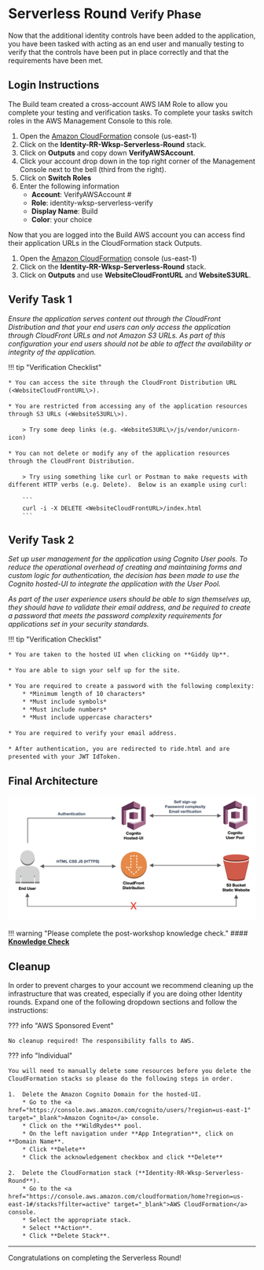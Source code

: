 # Serverless Round <small>Verify Phase</small>

Now that the additional identity controls have been added to the application, you have been tasked with acting as an end user and manually testing to verify that the controls have been put in place correctly and that the requirements have been met.

## Login Instructions

The Build team created a cross-account AWS IAM Role to allow you complete your testing and verification tasks.  To complete your tasks switch roles in the AWS Management Console to this role.

1. Open the <a href="https://console.aws.amazon.com/cloudformation/home?region=us-east-1#/stacks?filter=active" target="_blank">Amazon CloudFormation</a> console (us-east-1)
2. Click on the **Identity-RR-Wksp-Serverless-Round** stack.
3. Click on **Outputs** and copy down **VerifyAWSAccount**.
4. Click your account drop down in the top right corner of the Management Console next to the bell (third from the right).
5. Click on **Switch Roles**
6. Enter the following information
	* **Account**: VerifyAWSAccount #
	* **Role**: identity-wksp-serverless-verify
	* **Display Name**: Build
	* **Color**: your choice
	
	
Now that you are logged into the Build AWS account you can access find their application URLs in the CloudFormation stack Outputs.

1. Open the <a href="https://console.aws.amazon.com/cloudformation/home?region=us-east-1#/stacks?filter=active" target="_blank">Amazon CloudFormation</a> console (us-east-1)
2. Click on the **Identity-RR-Wksp-Serverless-Round** stack.
3. Click on **Outputs** and use **WebsiteCloudFrontURL** and **WebsiteS3URL**.


## Verify Task 1

*Ensure the application serves content out through the CloudFront Distribution and that your end users can only access the application through CloudFront URLs and not Amazon S3 URLs. As part of this configuration your end users should not be able to affect the availability or integrity of the application.*

!!! tip "Verification Checklist"

    * You can access the site through the CloudFront Distribution URL (<WebsiteCloudFrontURL\>).

    * You are restricted from accessing any of the application resources through S3 URLs (<WebsiteS3URL\>).

	    > Try some deep links (e.g. <WebsiteS3URL\>/js/vendor/unicorn-icon)

    * You can not delete or modify any of the application resources through the CloudFront Distribution.

	    > Try using something like curl or Postman to make requests with different HTTP verbs (e.g. Delete).  Below is an example using curl:  

        ```
        curl -i -X DELETE <WebsiteCloudFrontURL>/index.html
        ```

## Verify Task 2

*Set up user management for the application using Cognito User pools.  To reduce the operational overhead of creating and maintaining forms and custom logic for authentication, the decision has been made to use the Cognito hosted-UI to integrate the application with the User Pool.*

*As part of the user experience users should be able to sign themselves up, they should have to validate their email address, and be required to create a password that meets the password complexity requirements for applications set in your security standards.*

!!! tip "Verification Checklist"

    * You are taken to the hosted UI when clicking on **Giddy Up**.

    * You are able to sign your self up for the site.

    * You are required to create a password with the following complexity:
	    * *Minimum length of 10 characters*
	    * *Must include symbols*
	    * *Must include numbers*
	    * *Must include uppercase characters*
	
    * You are required to verify your email address.

    * After authentication, you are redirected to ride.html and are presented with your JWT IdToken.


## Final Architecture

![Architecture](./images/architecture-final.png)

!!! warning "Please complete the post-workshop knowledge check."
    #### **<a href="https://amazonmr.au1.qualtrics.com/jfe/form/SV_cMukUtteV5cmo73" target="_blank">Knowledge Check</a>**

## Cleanup

In order to prevent charges to your account we recommend cleaning up the infrastructure that was created, especially if you are doing other Identity rounds. Expand one of the following dropdown sections and follow the instructions:

??? info "AWS Sponsored Event"

    No cleanup required! The responsibility falls to AWS.

??? info "Individual"

    You will need to manually delete some resources before you delete the CloudFormation stacks so please do the following steps in order.

    1.	Delete the Amazon Cognito Domain for the hosted-UI.
	    * Go to the <a href="https://console.aws.amazon.com/cognito/users/?region=us-east-1" target="_blank">Amazon Cognito</a> console.
        * Click on the **WildRydes** pool.
	    * On the left navigation under **App Integration**, click on **Domain Name**.
	    * Click **Delete**
	    * Click the acknowledgement checkbox and click **Delete**

    2.	Delete the CloudFormation stack (**Identity-RR-Wksp-Serverless-Round**).
	    * Go to the <a href="https://console.aws.amazon.com/cloudformation/home?region=us-east-1#/stacks?filter=active" target="_blank">AWS CloudFormation</a> console.
	    * Select the appropriate stack.
	    * Select **Action**.
	    * Click **Delete Stack**.

***

Congratulations on completing the Serverless Round!




